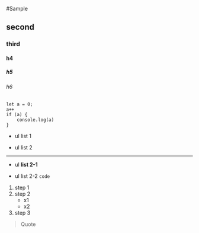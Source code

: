 #Sample
## second
### third
#### h4
##### h5
###### h6

```
let a = 0;
a++
if (a) {
    console.log(a)
}
```
- ul list 1
* ul list 2

 ***

* ul **list 2-1**
- ul list 2-2 `code`

1. step 1
2. step 2
    - x1
    - x2
3. step 3

> Quote
